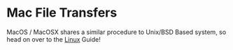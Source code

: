 # Mac File Transfers

MacOS / MacOSX shares a similar procedure to Unix/BSD Based system, so head on over to the [Linux](../Linux/LinuxFileTransfer.md) Guide!
